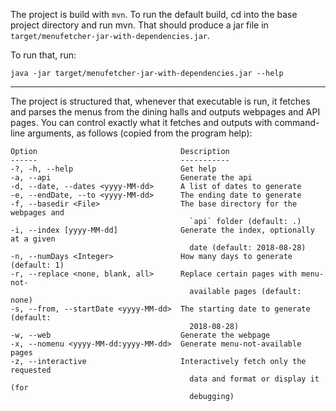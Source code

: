 The project is build with `mvn`. To run the default build, cd into the base project directory and run mvn.
That should produce a jar file in `target/menufetcher-jar-with-dependencies.jar`.

To run that, run:

`java -jar target/menufetcher-jar-with-dependencies.jar --help`

---

The project is structured that, whenever that executable is run, it fetches and parses the menus from the dining halls
and outputs webpages and API pages. You can control exactly what it fetches and outputs with command-line arguments, as
follows (copied from the program help):

```
Option                                Description                              
------                                -----------                              
-?, -h, --help                        Get help                                 
-a, --api                             Generate the api                         
-d, --date, --dates <yyyy-MM-dd>      A list of dates to generate              
-e, --endDate, --to <yyyy-MM-dd>      The ending date to generate              
-f, --basedir <File>                  The base directory for the webpages and  
                                        `api` folder (default: .)              
-i, --index [yyyy-MM-dd]              Generate the index, optionally at a given
                                        date (default: 2018-08-28)             
-n, --numDays <Integer>               How many days to generate (default: 1)   
-r, --replace <none, blank, all>      Replace certain pages with menu-not-     
                                        available pages (default: none)        
-s, --from, --startDate <yyyy-MM-dd>  The starting date to generate (default:  
                                        2018-08-28)                            
-w, --web                             Generate the webpage                     
-x, --nomenu <yyyy-MM-dd:yyyy-MM-dd>  Generate menu-not-available pages        
-z, --interactive                     Interactively fetch only the requested   
                                        data and format or display it (for     
                                        debugging)                             
```